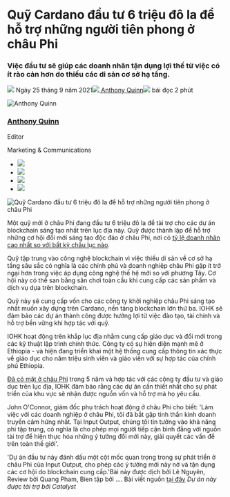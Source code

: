# Quỹ Cardano đầu tư 6 triệu đô la để hỗ trợ những người tiên phong ở châu Phi

### **Việc đầu tư sẽ giúp các doanh nhân tận dụng lợi thế từ việc có ít rào cản hơn do thiếu các di sản cơ sở hạ tầng.**

![](img/2021-09-25-blockchain-fund-injecting-6m-to-support-africa-s-pioneers.002.png) Ngày 25 tháng 9 năm 2021![](img/2021-09-25-blockchain-fund-injecting-6m-to-support-africa-s-pioneers.002.png)[ Anthony Quinn](tmp//en/blog/authors/anthony-quinn/page-1/)![](img/2021-09-25-blockchain-fund-injecting-6m-to-support-africa-s-pioneers.003.png) bài đọc 2 phút

![Anthony Quinn](img/2021-09-25-blockchain-fund-injecting-6m-to-support-africa-s-pioneers.004.png)[](tmp//en/blog/authors/anthony-quinn/page-1/)

### [**Anthony Quinn**](tmp//en/blog/authors/anthony-quinn/page-1/)

Editor

Marketing &amp; Communications

- ![](img/2021-09-25-blockchain-fund-injecting-6m-to-support-africa-s-pioneers.005.png)[](mailto:anthony.quinn@iohk.io "Email")
- ![](img/2021-09-25-blockchain-fund-injecting-6m-to-support-africa-s-pioneers.006.png)[](https://www.youtube.com/watch?v=KkcAic12dvc "YouTube")
- ![](img/2021-09-25-blockchain-fund-injecting-6m-to-support-africa-s-pioneers.007.png)[](https://www.linkedin.com/in/tony-quinn-frsa-0b093229 "LinkedIn")
- ![](img/2021-09-25-blockchain-fund-injecting-6m-to-support-africa-s-pioneers.008.png)[](https://twitter.com/IohkT "Twitter")

![Quỹ Cardano đầu tư 6 triệu đô la để hỗ trợ những người tiên phong ở châu Phi](img/2021-09-25-blockchain-fund-injecting-6m-to-support-africa-s-pioneers.009.png)

Một quỹ mới ở châu Phi đang đầu tư 6 triệu đô la để tài trợ cho các dự án blockchain sáng tạo nhất trên lục địa này. Quỹ được thành lập để hỗ trợ những cơ hội đổi mới sáng tạo độc đáo ở châu Phi, nơi có [tỷ lệ doanh nhân cao nhất so với bất kỳ châu lục nào](https://africa.businessinsider.com/local/markets/africa-has-the-highest-percentage-of-entrepreneurs-among-working-age-adults-of-any/4xv050s). 

Quỹ tập trung vào công nghệ blockchain vì việc thiếu di sản về cơ sở hạ tầng sâu sắc có nghĩa là các chính phủ và doanh nghiệp châu Phi gặp ít trở ngại hơn trong việc áp dụng công nghệ thế hệ mới so với phương Tây. Cơ hội này có thể  san bằng sân chơi toàn cầu khi cung cấp các sản phẩm và dịch vụ dựa trên blockchain.

Quỹ này sẽ cung cấp vốn cho các công ty khởi nghiệp châu Phi sáng tạo nhất muốn xây dựng trên Cardano, nền tảng blockchain lớn thứ ba. IOHK sẽ đảm bảo các dự án thành công được hưởng lợi từ việc đào tạo, tài chính và hỗ trợ bền vững khi hợp tác với quỹ.

IOHK hoạt động trên khắp lục địa nhằm cung cấp giáo dục và đổi mới trong các kỹ thuật lập trình chính thức. Công ty có sự hiện diện mạnh mẽ ở Ethiopia - và hiện đang triển khai một hệ thống cung cấp thông tin xác thực về giáo dục cho năm triệu sinh viên và giáo viên với sự hợp tác của chính phủ Ethiopia.

[Đã có mặt ở châu Phi](https://africa.cardano.org/) trong 5 năm và hợp tác với các công ty đầu tư và giáo dục trên lục địa, IOHK đảm bảo rằng các dự án cần thiết nhất cho sự phát triển của khu vực sẽ nhận được nguồn vốn và hỗ trợ mà họ yêu cầu. 

John O'Connor, giám đốc phụ trách hoạt động ở châu Phi cho biết: 'Làm việc với các doanh nghiệp ở châu Phi, tôi đã bắt gặp tinh thần kinh doanh truyền cảm hứng nhất. Tại Input Output, chúng tôi tin tưởng vào khả năng phi tập trung, có nghĩa là cho phép mọi người tiếp cận bình đẳng với nguồn tài trợ để hiện thực hóa những ý tưởng đổi mới này, giải quyết các vấn đề trên toàn thế giới'.

'Dự án đầu tư này đánh dấu một cột mốc quan trọng trong sự phát triển ở châu Phi của Input Output, cho phép các ý tưởng mới nảy nở và tận dụng các cơ hội do blockchain cung cấp.'Bài này được dịch bởi Lê Nguyên, Review bởi Quang Pham, Bien tập bởi .... Bài viết nguồn [tại đây](https://iohk.io/en/blog/posts/2021/09/25/blockchain-fund-injecting-6m-to-support-africa-s-pioneers/) *Dự án này được tài trợ bởi Catalyst*
